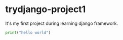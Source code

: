# trydjango-project1
It's my first project during learning django framework.

```python
print("hello world")
```
